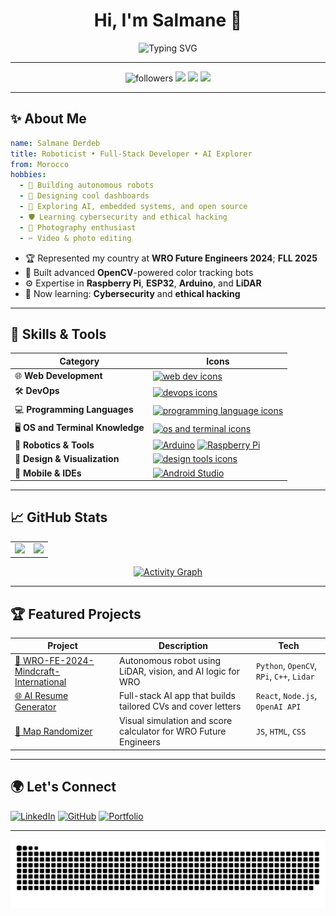 <!-- Banner -->
<h1 align="center">Hi, I'm Salmane 👋</h1>
<p align="center">
  <img src="https://readme-typing-svg.herokuapp.com?color=58A6FF&size=22&center=true&vCenter=true&width=600&lines=👨‍💻+Full-Stack+Dev+%7C+Roboticist;🌍+From+Morocco%2C+Building+for+the+World;📚+Always+Learning+%26+Sharing" alt="Typing SVG">
</p>

---

<!-- Badges -->
<p align="center">
  <img src="https://img.shields.io/github/followers/salmane-derdeb?style=for-the-badge" alt="followers"/>
  <img src="https://img.shields.io/badge/Robotics-Python-informational?style=for-the-badge&logo=python&color=blue"/>
  <img src="https://img.shields.io/badge/OpenCV-ComputerVision-critical?style=for-the-badge&logo=opencv&logoColor=white"/>
  <img src="https://img.shields.io/badge/LiDAR-WRO-success?style=for-the-badge&color=green"/>
</p>

---

## ✨ About Me

```yaml
name: Salmane Derdeb
title: Roboticist • Full-Stack Developer • AI Explorer
from: Morocco
hobbies:
  - 🚗 Building autonomous robots
  - 🎨 Designing cool dashboards
  - 🧠 Exploring AI, embedded systems, and open source
  - 🛡️ Learning cybersecurity and ethical hacking
  - 📸 Photography enthusiast
  - ✂️ Video & photo editing
```

- 🏆 Represented my country at **WRO Future Engineers 2024**; **FLL 2025**
- 📸 Built advanced **OpenCV**-powered color tracking bots
- ⚙️ Expertise in **Raspberry Pi**, **ESP32**, **Arduino**, and **LiDAR**
- 🎯 Now learning: **Cybersecurity** and **ethical hacking**

---

## 🚀 Skills & Tools

| Category              | Icons                                                                                                          |
|-----------------------|----------------------------------------------------------------------------------------------------------------|
| 🌐 **Web Development** | <a href="https://skillicons.dev" target="_blank" rel="noopener noreferrer"><img src="https://skillicons.dev/icons?i=html,css,js,php,nodejs,react,mongodb" height="36" alt="web dev icons" /></a> |
| 🛠️ **DevOps**          | <a href="https://skillicons.dev" target="_blank" rel="noopener noreferrer"><img src="https://skillicons.dev/icons?i=git,github,docker,aws,bash,npm" height="36" alt="devops icons" /></a>          |
| 💻 **Programming Languages** | <a href="https://skillicons.dev" target="_blank" rel="noopener noreferrer"><img src="https://skillicons.dev/icons?i=py,c,cpp,java" height="36" alt="programming language icons" /></a>          |
| 🖥️ **OS and Terminal Knowledge** | <a href="https://skillicons.dev" target="_blank" rel="noopener noreferrer"><img src="https://skillicons.dev/icons?i=apple,raspberrypi,linux,ubuntu,windows,bash,kali" height="36" alt="os and terminal icons" /></a>          |
| 🤖 **Robotics & Tools** | <a href="https://arduino.cc" target="_blank" rel="noopener noreferrer"><img src="https://skillicons.dev/icons?i=arduino" height="36" alt="Arduino" /></a> <a href="https://www.raspberrypi.com/" target="_blank" rel="noopener noreferrer"><img src="https://skillicons.dev/icons?i=raspberrypi" height="36" alt="Raspberry Pi" /></a> |
| 🎨 **Design & Visualization** | <a href="https://skillicons.dev" target="_blank" rel="noopener noreferrer"><img src="https://skillicons.dev/icons?i=ai,ae,photoshop,figma,pr,blender" height="36" alt="design tools icons" /></a>        |
| 📱 **Mobile & IDEs**   | <a href="https://developer.android.com/studio" target="_blank" rel="noopener noreferrer"><img src="https://skillicons.dev/icons?i=androidstudio" height="36" alt="Android Studio" /></a>             |



---

## 📈 GitHub Stats

<table align="center">
  <tr>
    <td align="center">
      <img src="https://github-readme-stats.vercel.app/api?username=salmane-derdeb&hide_title=false&show_icons=true&include_all_commits=true&count_private=true&theme=tokyonight&locale=en" height="150" />
    </td>
    <td align="center">
      <img src="https://github-readme-stats.vercel.app/api/top-langs?username=salmane-derdeb&locale=en&layout=compact&langs_count=5&theme=tokyonight" height="150" />
    </td>
  </tr>
</table>

<div align="center">
  <a href="https://github.com/salmane-derdeb/github-readme-activity-graph" target="_blank">
    <img src="https://github-readme-activity-graph.vercel.app/graph?username=salmane-derdeb&theme=react-dark" alt="Activity Graph" />
  </a>
</div>

---

## 🏆 Featured Projects

| Project | Description | Tech |
|--------|-------------|------|
| [🧠 WRO-FE-2024-Mindcraft-International](https://github.com/YOUR_USERNAME/WRO-FE-2024-Mindcraft-International) | Autonomous robot using LiDAR, vision, and AI logic for WRO | `Python`, `OpenCV`, `RPi`, `C++`, `Lidar` |
| [🌐 AI Resume Generator](https://github.com/YOUR_USERNAME/AI-Resume-Builder) | Full-stack AI app that builds tailored CVs and cover letters | `React`, `Node.js`, `OpenAI API` |
| [🧭 Map Randomizer](https://github.com/YOUR_USERNAME/WRO-FE-Randomizer) | Visual simulation and score calculator for WRO Future Engineers | `JS`, `HTML`, `CSS` |

---

## 🌍 Let's Connect

[![LinkedIn](https://img.shields.io/badge/-LinkedIn-05122A?style=flat&logo=linkedin)](https://linkedin.com/in/YOUR_LINKEDIN)
[![GitHub](https://img.shields.io/badge/-GitHub-05122A?style=flat&logo=github)](https://github.com/YOUR_USERNAME)
[![Portfolio](https://img.shields.io/badge/-Portfolio-05122A?style=flat&logo=vercel)](https://YOUR_PORTFOLIO_LINK)

---

<p align="center">
  <img src="https://raw.githubusercontent.com/platane/snk/output/github-contribution-grid-snake.svg" alt="snake animation" />
</p>
